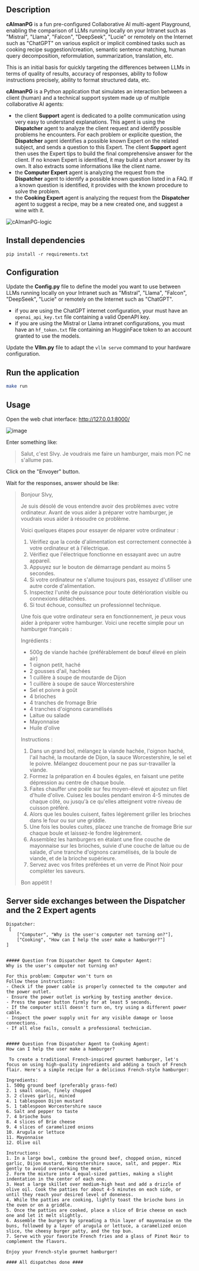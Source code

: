 ## Description

**cAImanPG** is a fun pre-configured Collaborative AI multi-agent Playground, enabling the comparison of LLMs running locally on your Intranet such as "Mistral", "Llama", "Falcon", "DeepSeek", "Lucie" or remotely on the Internet such as "ChatGPT" on various explicit or implicit combined tasks such as cooking recipe suggestion/creation, semantic sentence matching, human query decomposition, reformulation, summarization, translation, etc.

This is an initial basis for quickly targeting the differences between LLMs in terms of quality of results, accuracy of responses, ability to follow instructions precisely, ability to format structured data, etc.

**cAImanPG** is a Python application that simulates an interaction between a client (human) and a technical support system made up of multiple collaborative AI agents:
- the client **Support** agent is dedicated to a polite communication using very easy to understand explanations. This agent is using the **Dispatcher** agent to analyze the client request and identify possible problems he encounters. For each problem or explicite question, the **Dispatcher** agent identifies a possible known Expert on the related subject, and sends a question to this Expert. The client **Support** agent then uses the Expert tips to build the final comprehensive answer for the client. If no known Expert is identified, it may build a short answer by its own. It also extracts some informations like the client name.
- the **Computer Expert** agent is analyzing the request from the **Dispatcher** agent to identify a possible known question listed in a FAQ. If a known question is identified, it provides with the known procedure to solve the problem.
- the **Cooking Expert** agent is analyzing the request from the **Dispatcher** agent to suggest a recipe, may be a new created one, and suggest a wine with it.

![cAImanPG-logic](https://github.com/user-attachments/assets/84dc6db2-4bc5-4a52-a2cb-64870178dd97)

## Install dependencies
```
pip install -r requirements.txt
```

## Configuration

Update the **Config.py** file to define the model you want to use between LLMs running locally on your Intranet such as "Mistral", "Llama", "Falcon", "DeepSeek", "Lucie" or remotely on the Internet such as "ChatGPT".
- if you are using the ChatGPT internet configuration, your must have an ```openai_api_key.txt``` file containing a valid OpenAPI key.
- if you are using the Mistral or Llama intranet configurations, you must have an ```hf_token.txt``` file containing an HugginFace token to an account granted to use the models.

Update the **Vllm.py** file to adapt the ```vllm serve``` command to your hardware configuration.

## Run the application

```bash
make run
```

## Usage

Open the web chat interface:
http://127.0.0.1:8000/

![image](https://github.com/user-attachments/assets/7e8fd2c2-8ede-4308-8937-e1768a1f0a77)

Enter something like:

> Salut, c'est Slvy. Je voudrais me faire un hamburger, mais mon PC ne s'allume pas.

Click on the "Envoyer" button.

Wait for the responses, answer should be like:

> Bonjour Slvy,
> 
> Je suis désolé de vous entendre avoir des problèmes avec votre ordinateur. Avant de vous aider à préparer votre hamburger, je voudrais vous aider à résoudre ce problème.
> 
> Voici quelques étapes pour essayer de réparer votre ordinateur :
> 
> 1. Vérifiez que la corde d'alimentation est correctement connectée à votre ordinateur et à l'électrique.
> 2. Vérifiez que l'électrique fonctionne en essayant avec un autre appareil.
> 3. Appuyez sur le bouton de démarrage pendant au moins 5 secondes.
> 4. Si votre ordinateur ne s'allume toujours pas, essayez d'utiliser une autre corde d'alimentation.
> 5. Inspectez l'unité de puissance pour toute détérioration visible ou connexions détachées.
> 6. Si tout échoue, consultez un professionnel technique.
> 
> Une fois que votre ordinateur sera en fonctionnement, je peux vous aider à préparer votre hamburger. Voici une recette simple pour un hamburger français :
> 
> Ingrédients :
> 
> * 500g de viande hachée (préférablement de bœuf élevé en plein air)
> * 1 oignon petit, haché
> * 2 gousses d'ail, hachées
> * 1 cuillère à soupe de moutarde de Dijon
> * 1 cuillère à soupe de sauce Worcestershire
> * Sel et poivre à goût
> * 4 brioches
> * 4 tranches de fromage Brie
> * 4 tranches d'oignons caramélisés
> * Laitue ou salade
> * Mayonnaise
> * Huile d'olive
> 
> Instructions :
> 
> 1. Dans un grand bol, mélangez la viande hachée, l'oignon haché, l'ail haché, la moutarde de Dijon, la sauce Worcestershire, le sel et le poivre. Mélangez doucement pour ne pas sur-travailler la viande.
> 2. Formez la préparation en 4 boules égales, en faisant une petite dépression au centre de chaque boule.
> 3. Faites chauffer une poêle sur feu moyen-élevé et ajoutez un filet d'huile d'olive. Cuisez les boules pendant environ 4-5 minutes de chaque côté, ou jusqu'à ce qu'elles atteignent votre niveau de cuisson préféré.
> 4. Alors que les boules cuisent, faites légèrement griller les brioches dans le four ou sur une griddle.
> 5. Une fois les boules cuites, placez une tranche de fromage Brie sur chaque boule et laissez-le fondre légèrement.
> 6. Assemblez les hamburgers en étalant une fine couche de mayonnaise sur les brioches, suivie d'une couche de laitue ou de salade, d'une tranche d'oignons caramélisés, de la boule de viande, et de la brioche supérieure.
> 7. Servez avec vos frites préférées et un verre de Pinot Noir pour compléter les saveurs.
> 
> Bon appétit !

## Server side exchanges between the Dispatcher and the 2 Expert agents
```
Dispatcher:
 [
    ["Computer", "Why is the user's computer not turning on?"],
    ["Cooking", "How can I help the user make a hamburger?"]
]


##### Question from Dispatcher Agent to Computer Agent:
Why is the user's computer not turning on?

For this problem: Computer won't turn on
Follow these instructions:
- Check if the power cable is properly connected to the computer and the power outlet.
- Ensure the power outlet is working by testing another device.
- Press the power button firmly for at least 5 seconds.
- If the computer still doesn't turn on, try using a different power cable.
- Inspect the power supply unit for any visible damage or loose connections.
- If all else fails, consult a professional technician.


##### Question from Dispatcher Agent to Cooking Agent:
How can I help the user make a hamburger?

 To create a traditional French-inspired gourmet hamburger, let's focus on using high-quality ingredients and adding a touch of French flair. Here's a simple recipe for a delicious French-style hamburger:

Ingredients:
1. 500g ground beef (preferably grass-fed)
2. 1 small onion, finely chopped
3. 2 cloves garlic, minced
4. 1 tablespoon Dijon mustard
5. 1 tablespoon Worcestershire sauce
6. Salt and pepper to taste
7. 4 brioche buns
8. 4 slices of Brie cheese
9. 4 slices of caramelized onions
10. Arugula or lettuce
11. Mayonnaise
12. Olive oil

Instructions:
1. In a large bowl, combine the ground beef, chopped onion, minced garlic, Dijon mustard, Worcestershire sauce, salt, and pepper. Mix gently to avoid overworking the meat.
2. Form the mixture into 4 equal-sized patties, making a slight indentation in the center of each one.
3. Heat a large skillet over medium-high heat and add a drizzle of olive oil. Cook the patties for about 4-5 minutes on each side, or until they reach your desired level of doneness.
4. While the patties are cooking, lightly toast the brioche buns in the oven or on a griddle.
5. Once the patties are cooked, place a slice of Brie cheese on each one and let it melt slightly.
6. Assemble the burgers by spreading a thin layer of mayonnaise on the buns, followed by a layer of arugula or lettuce, a caramelized onion slice, the cheesy burger patty, and the top bun.
7. Serve with your favorite French fries and a glass of Pinot Noir to complement the flavors.

Enjoy your French-style gourmet hamburger!

#### All dispatches done ####
```
